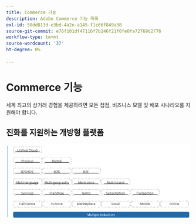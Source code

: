 ```yaml
---
title: Commerce 기능
description: Adobe Commerce 기능 목록
exl-id: 58dd813d-e3bd-4a2e-a145-f1c66f849a38
source-git-commit: e76f101df47116f7b246f21f0fe0fa72769d2776
workflow-type: tm+mt
source-wordcount: '37'
ht-degree: 0%

---
```


# Commerce 기능

세계 최고의 상거래 경험을 제공하려면 모든 접점, 비즈니스 모델 및 배포 시나리오를 지원해야 합니다.

## 진화를 지원하는 개방형 플랫폼

![상거래 기술의 가치](../../assets/playbooks/commerce-features.png)
